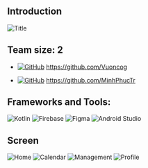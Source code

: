 ## Introduction
![Title](https://imgtr.ee/images/2023/06/03/SgOVB.png)

## Team size: 2

- [![GitHub](https://badgen.net/badge/icon/github?icon=github&label)](https://github.com/Vuoncog) https://github.com/Vuoncog

- [![GitHub](https://badgen.net/badge/icon/github?icon=github&label)](https://github.com/MinhPhucTr) https://github.com/MinhPhucTr

## Frameworks and Tools:

![Kotlin](https://img.shields.io/badge/kotlin-%237F52FF.svg?style=for-the-badge&logo=kotlin&logoColor=white)
![Firebase](https://img.shields.io/badge/Firebase-039BE5?style=for-the-badge&logo=Firebase&logoColor=white)
![Figma](https://img.shields.io/badge/figma-%23F24E1E.svg?style=for-the-badge&logo=figma&logoColor=white)
![Android Studio](https://img.shields.io/badge/Android%20Studio-3DDC84.svg?style=for-the-badge&logo=android-studio&logoColor=white)



## Screen
![Home](https://imgtr.ee/images/2023/06/03/SfWnD.png)
![Calendar](https://imgtr.ee/images/2023/06/03/SfAZM.png)
![Management](https://imgtr.ee/images/2023/06/03/SfBl3.png)
![Profile](https://imgtr.ee/images/2023/06/03/Sfht4.png)
